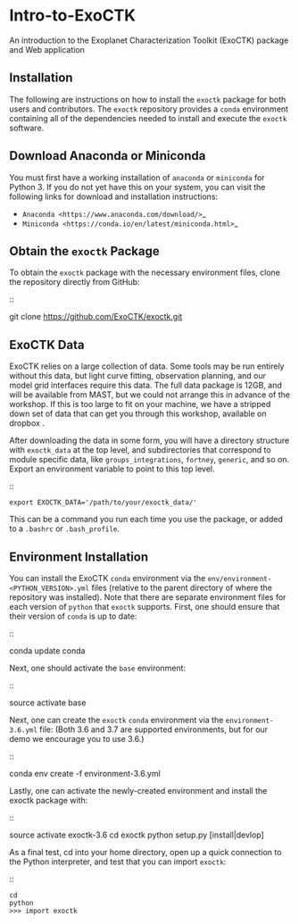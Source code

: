# Intro-to-ExoCTK
An introduction to the Exoplanet Characterization Toolkit (ExoCTK) package and Web application

Installation
------------

The following are instructions on how to install the ``exoctk`` package for both users and contributors.  The ``exoctk`` repository provides a ``conda`` environment containing all of the dependencies needed to install and execute the ``exoctk`` software.

Download Anaconda or Miniconda
------------------------------

You must first have a working installation of ``anaconda`` or ``miniconda`` for Python 3.  If you do not yet have this on your system, you can visit the following links for download and installation instructions:

- `Anaconda <https://www.anaconda.com/download/>`_
- `Miniconda <https://conda.io/en/latest/miniconda.html>`_

Obtain the ``exoctk`` Package
-----------------------------

To obtain the ``exoctk`` package with the necessary environment files, clone the repository directly from GitHub:

::

  git clone https://github.com/ExoCTK/exoctk.git


ExoCTK Data
-----------
ExoCTK relies on a large collection of data. Some tools may be run entirely
without this data, but light curve fitting, observation planning, and our model
grid interfaces require this data. The full data package is 12GB, and will be
available from MAST, but we could not arrange this in advance of the workshop. 
If this is too large to fit on your
machine, we have a stripped down set of data that can get you through this
workshop, available on dropbox <link>.


After downloading the data in some form, you will have a directory structure
with ``exoctk_data`` at the top level, and subdirectories that correspond to
module specific data, like ``groups_integrations``, ``fortney``, ``generic``,
and so on. Export an environment variable to point to this top level.

::

    export EXOCTK_DATA='/path/to/your/exoctk_data/'

This can be a command you run each time you use the package, or added to a
``.bashrc`` or ``.bash_profile``.

Environment Installation
-------------------------
You can install the ExoCTK ``conda`` environment via the ``env/environment-<PYTHON_VERSION>.yml`` files (relative to the parent directory of where the repository was installed).  Note that there are separate environment files for each version of ``python`` that ``exoctk`` supports.  First, one should ensure that their version of ``conda`` is up to date:

::

  conda update conda


Next, one should activate the ``base`` environment:

::

  source activate base

Next, one can create the ``exoctk`` ``conda`` environment via the ``environment-3.6.yml`` file:
(Both 3.6 and 3.7 are supported environments, but for our demo we encourage you
to use 3.6.) 

::

  conda env create -f environment-3.6.yml


Lastly, one can activate the newly-created environment and install the exoctk
package with:

::

  source activate exoctk-3.6
  cd exoctk
  python setup.py [install|devlop]


As a final test, cd into your home directory, open up a quick connection to the
Python interpreter, and test that you can import ``exoctk``:

::

    cd
    python
    >>> import exoctk
